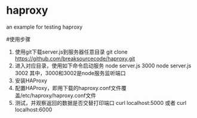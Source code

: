 # haproxy
an example for testing haproxy



#使用步骤

1. 使用git下载server.js到服务器任意目录
   git clone https://github.com/breaksourcecode/haproxy.git
2. 进入对应目录，使用如下命令启动服务
    node server.js 3000
    node server.js 3002
    其中，3000和3002是node服务监听端口
3. 安装HAProxy
4. 配置HAProxy，即用下载的haproxy.conf文件覆盖/etc/haproxy/haproxy.conf文件
5. 测试，并观察返回的数据是否交替打印端口
   curl localhost:5000 或者  curl localhost:6000
